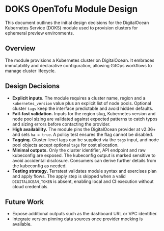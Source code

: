 # DOKS OpenTofu Module Design

This document outlines the initial design decisions for the DigitalOcean
Kubernetes Service (DOKS) module used to provision clusters for ephemeral
preview environments.

## Overview

The module provisions a Kubernetes cluster on DigitalOcean. It embraces
immutability and declarative configuration, allowing GitOps workflows to manage
cluster lifecycle.

## Design Decisions

- **Explicit inputs.** The module requires a cluster name, region and a
  `kubernetes_version` value plus an explicit list of node pools. Optional
  cluster `tags` keep the interface predictable and avoid hidden defaults.
- **Fail-fast validation.** Inputs for the region slug, Kubernetes version and
  node pool sizing are validated against expected patterns to catch typos and
  sizing errors before contacting the provider.
- **High availability.** The module pins the DigitalOcean provider at v2.36+
  and sets `ha = true`. A policy test ensures the flag cannot be disabled.
- **Tagging.** Cluster-level tags can be supplied via the `tags` input, and
  node pool objects accept optional `tags` for cost allocation.
- **Minimal outputs.** Only the cluster identifier, API endpoint and raw
  kubeconfig are exposed. The kubeconfig output is marked sensitive to avoid
  accidental disclosure. Consumers can derive further details from the
  kubeconfig as needed.
- **Testing strategy.** Terratest validates module syntax and exercises plan
  and apply flows. The apply step is skipped when a valid
  `DIGITALOCEAN_TOKEN` is absent, enabling local and CI execution without cloud
  credentials.

## Future Work

- Expose additional outputs such as the dashboard URL or VPC identifier.
- Integrate version pinning data sources once provider mocking is available.
